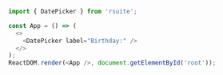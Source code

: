 <!--start-code-->

```js
import { DatePicker } from 'rsuite';

const App = () => (
  <>
    <DatePicker label="Birthday:" />
  </>
);
ReactDOM.render(<App />, document.getElementById('root'));
```

<!--end-code-->
